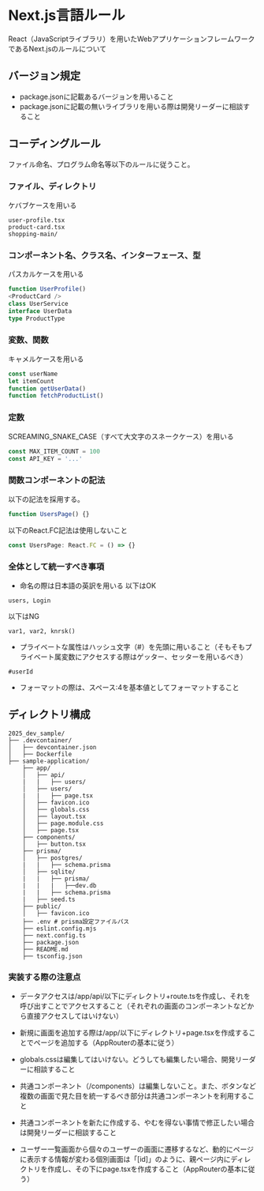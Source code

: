 # Next.js言語ルール

React（JavaScriptライブラリ）を用いたWebアプリケーションフレームワークであるNext.jsのルールについて

## バージョン規定

* package.jsonに記載あるバージョンを用いること
* package.jsonに記載の無いライブラリを用いる際は開発リーダーに相談すること

## コーディングルール

ファイル命名、プログラム命名等以下のルールに従うこと。

### ファイル、ディレクトリ

ケバブケースを用いる

```
user-profile.tsx
product-card.tsx
shopping-main/
```

### コンポーネント名、クラス名、インターフェース、型

パスカルケースを用いる

```typescript
function UserProfile()
<ProductCard />
class UserService
interface UserData
type ProductType
```

### 変数、関数

キャメルケースを用いる

```typescript
const userName
let itemCount
function getUserData()
function fetchProductList()
```

### 定数

SCREAMING_SNAKE_CASE（すべて大文字のスネークケース）を用いる

```typescript
const MAX_ITEM_COUNT = 100
const API_KEY = '...'
```

### 関数コンポーネントの記法

以下の記法を採用する。

```typescript
function UsersPage() {}
```

以下のReact.FC記法は使用しないこと

```typescript
const UsersPage: React.FC = () => {}
```

### 全体として統一すべき事項

* 命名の際は日本語の英訳を用いる
以下はOK
```
users, Login
```
以下はNG
```
var1, var2, knrsk() 
```

* プライベートな属性はハッシュ文字（#）を先頭に用いること（そもそもプライベート属変数にアクセスする際はゲッター、セッターを用いるべき）
```
#userId
```

* フォーマットの際は、スペース:4を基本値としてフォーマットすること

## ディレクトリ構成

```
2025_dev_sample/
├── .devcontainer/
│   ├── devcontainer.json
│   ├── Dockerfile
├── sample-application/
    ├── app/
    │   ├── api/
    |   |   ├── users/
    │   ├── users/
    |   |   ├── page.tsx
    │   ├── favicon.ico
    │   ├── globals.css
    │   ├── layout.tsx
    │   ├── page.module.css
    │   ├── page.tsx
    ├── components/
    │   ├── button.tsx
    ├── prisma/
    │   ├── postgres/
    |   |   ├── schema.prisma
    │   ├── sqlite/
    |   |   ├── prisma/
    |   |   |   ├──dev.db
    |   |   ├── schema.prisma
    |   ├── seed.ts
    ├── public/
    │   ├── favicon.ico
    ├── .env # prisma設定ファイルパス
    ├── eslint.config.mjs
    ├── next.config.ts
    ├── package.json
    ├── README.md
    ├── tsconfig.json
```

### 実装する際の注意点

* データアクセスは/app/api/以下にディレクトリ+route.tsを作成し、それを呼び出すことでアクセスすること（それぞれの画面のコンポーネントなどから直接アクセスしてはいけない）

* 新規に画面を追加する際は/app/以下にディレクトリ+page.tsxを作成することでページを追加する（AppRouterの基本に従う）

* globals.cssは編集してはいけない。どうしても編集したい場合、開発リーダーに相談すること

* 共通コンポーネント（/components）は編集しないこと。また、ボタンなど複数の画面で見た目を統一するべき部分は共通コンポーネントを利用すること

* 共通コンポーネントを新たに作成する、やむを得ない事情で修正したい場合は開発リーダーに相談すること

* ユーザー一覧画面から個々のユーザーの画面に遷移するなど、動的にページに表示する情報が変わる個別画面は「[id]」のように、親ページ内にディレクトリを作成し、その下にpage.tsxを作成すること（AppRouterの基本に従う）